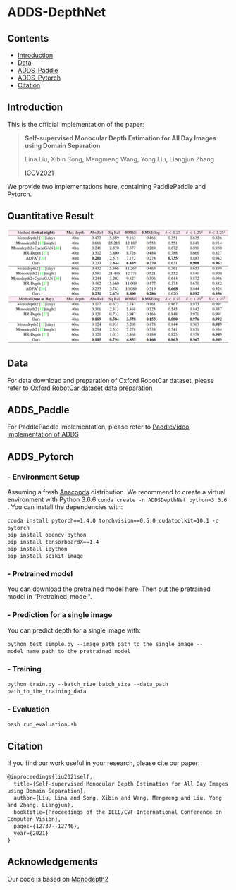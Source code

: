 # ADDS-DepthNet

## Contents

  - [Introduction](#introduction)
  - [Data](#data)
  - [ADDS_Paddle](#adds_paddle)
  - [ADDS_Pytorch](#adds_pytorch)
  - [Citation](#citation)


## Introduction

This is the official implementation of the paper:  

> **Self-supervised Monocular Depth Estimation for All Day Images using Domain Separation**
>
> Lina Liu, Xibin Song, Mengmeng Wang, Yong Liu, Liangjun Zhang
>
> [ICCV2021](https://openaccess.thecvf.com/content/ICCV2021/papers/Liu_Self-Supervised_Monocular_Depth_Estimation_for_All_Day_Images_Using_Domain_ICCV_2021_paper.pdf)

We provide two implementations here, containing PaddlePaddle and Pytorch.

## Quantitative Result

![Quantitative_result](./images/Quantitative_result.png)

## Data

For data download and preparation of Oxford RobotCar dataset, please refer to [Oxford RobotCar dataset data preparation](https://github.com/PaddlePaddle/PaddleVideo/blob/develop/docs/en/dataset/Oxford_RobotCar.md)

## ADDS_Paddle

For PaddlePaddle implementation, please refer to [PaddleVideo implementation of ADDS](https://github.com/PaddlePaddle/PaddleVideo/blob/develop/docs/en/model_zoo/estimation/adds.md)

## ADDS_Pytorch


### - Environment Setup

Assuming a fresh [Anaconda](https://www.anaconda.com/download/) distribution. We recommend to create a virtual environment with Python 3.6.6 `conda create -n ADDSDepthNet python=3.6.6 `. You can install the dependencies with:

```
conda install pytorch==1.4.0 torchvision==0.5.0 cudatoolkit=10.1 -c pytorch
pip install opencv-python
pip install tensorboardX==1.4
pip install ipython
pip install scikit-image
```


### - Pretrained model
 You can download the pretrained model [here](https://drive.google.com/drive/folders/14rFn5lrr6awpyPZEhbO-x5mpauXMV2n1?usp=sharing). Then put the pretrained model in "Pretrained_model".



### - Prediction for a single image

You can predict depth for a single image with:
```shell
python test_simple.py --image_path path_to_the_single_image --model_name path_to_the_pretrained_model
```


### - Training

```shell
python train.py --batch_size batch_size --data_path path_to_the_training_data
```


### - Evaluation

```
bash run_evaluation.sh
```


## Citation
If you find our work useful in your research, please cite our paper:

```
@inproceedings{liu2021self,
  title={Self-supervised Monocular Depth Estimation for All Day Images using Domain Separation},
  author={Liu, Lina and Song, Xibin and Wang, Mengmeng and Liu, Yong and Zhang, Liangjun},
  booktitle={Proceedings of the IEEE/CVF International Conference on Computer Vision},
  pages={12737--12746},
  year={2021}
}
```

## Acknowledgements

Our code is based on [Monodepth2](https://github.com/nianticlabs/monodepth2)


